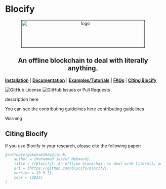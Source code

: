 # Blocify

<div align="center">
<a href="">
<img src="" alt="logo" width="400px" height="90px"></img>
</a>
</div>

<h2 align="center">
An offline blockchain to deal with literally anything.
</h2>

[**Installation**]() |
[**Documentation**]() |
[**Examples/Tutorials**]() |
[**FAQs**]() |
[**Citing Blocify**](#citing-blocify)

![GitHub License](https://img.shields.io/github/license/blocify/blocify?logo=open-source-initiative&logoColor=white&color=blue)
![GitHub Issues or Pull Requests](https://img.shields.io/github/issues/blocify/blocify)

<!--
[![Documentation Status](https://img.shields.io/readthedocs/gwkokab?logo=Read-the-Docs)](https://gwkokab.readthedocs.io/en/latest/?badge=latest)
[![CI](https://github.com/gwkokab/gwkokab/actions/workflows/ci.yml/badge.svg)](https://github.com/gwkokab/gwkokab/actions/workflows/ci.yml)
[![Coverage Status](https://img.shields.io/coverallsCoverage/github/gwkokab/gwkokab)](https://coveralls.io/github/gwkokab/gwkokab?branch=main) -->

description here

You can see the contributing guidelines here [contributing guidelines]()

> [!WARNING]

## Citing Blocify

If you use Blocify in your research, please cite the following paper:

```bibtex
@software{gwkokab2024github,
    author = {Muhammad Jazzel Mehmood},
    title = {{Blocify}: An offline blockchain to deal with literally anything.},
    url = {https://github.com/blocify/blocify},
    version = {0.0.1},
    year = {2025}
}
```
